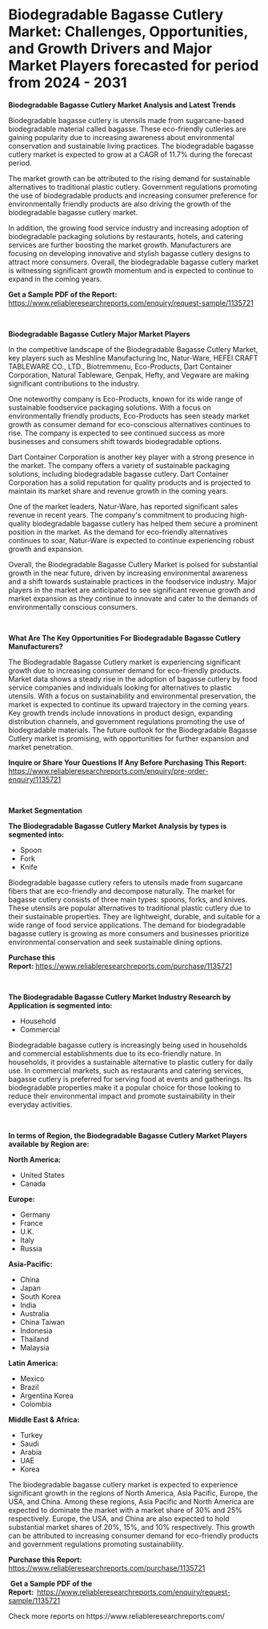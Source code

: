 <p><h1>Biodegradable Bagasse Cutlery Market: Challenges, Opportunities, and Growth Drivers and Major Market Players forecasted for period from 2024 - 2031</h1></p><p><strong>Biodegradable Bagasse Cutlery Market Analysis and Latest Trends</strong></p>
<p><p>Biodegradable bagasse cutlery is utensils made from sugarcane-based biodegradable material called bagasse. These eco-friendly cutleries are gaining popularity due to increasing awareness about environmental conservation and sustainable living practices. The biodegradable bagasse cutlery market is expected to grow at a CAGR of 11.7% during the forecast period.</p><p>The market growth can be attributed to the rising demand for sustainable alternatives to traditional plastic cutlery. Government regulations promoting the use of biodegradable products and increasing consumer preference for environmentally friendly products are also driving the growth of the biodegradable bagasse cutlery market.</p><p>In addition, the growing food service industry and increasing adoption of biodegradable packaging solutions by restaurants, hotels, and catering services are further boosting the market growth. Manufacturers are focusing on developing innovative and stylish bagasse cutlery designs to attract more consumers. Overall, the biodegradable bagasse cutlery market is witnessing significant growth momentum and is expected to continue to expand in the coming years.</p></p>
<p><strong>Get a Sample PDF of the Report:&nbsp;</strong> <a href="https://www.reliableresearchreports.com/enquiry/request-sample/1135721">https://www.reliableresearchreports.com/enquiry/request-sample/1135721</a></p>
<p>&nbsp;</p>
<p><strong>Biodegradable Bagasse Cutlery Major Market Players</strong></p>
<p><p>In the competitive landscape of the Biodegradable Bagasse Cutlery Market, key players such as Meshline Manufacturing Inc, Natur-Ware, HEFEI CRAFT TABLEWARE CO., LTD., Biotremmenu, Eco-Products, Dart Container Corporation, Natural Tableware, Genpak, Hefty, and Vegware are making significant contributions to the industry.</p><p>One noteworthy company is Eco-Products, known for its wide range of sustainable foodservice packaging solutions. With a focus on environmentally friendly products, Eco-Products has seen steady market growth as consumer demand for eco-conscious alternatives continues to rise. The company is expected to see continued success as more businesses and consumers shift towards biodegradable options.</p><p>Dart Container Corporation is another key player with a strong presence in the market. The company offers a variety of sustainable packaging solutions, including biodegradable bagasse cutlery. Dart Container Corporation has a solid reputation for quality products and is projected to maintain its market share and revenue growth in the coming years.</p><p>One of the market leaders, Natur-Ware, has reported significant sales revenue in recent years. The company's commitment to producing high-quality biodegradable bagasse cutlery has helped them secure a prominent position in the market. As the demand for eco-friendly alternatives continues to soar, Natur-Ware is expected to continue experiencing robust growth and expansion.</p><p>Overall, the Biodegradable Bagasse Cutlery Market is poised for substantial growth in the near future, driven by increasing environmental awareness and a shift towards sustainable practices in the foodservice industry. Major players in the market are anticipated to see significant revenue growth and market expansion as they continue to innovate and cater to the demands of environmentally conscious consumers.</p></p>
<p>&nbsp;</p>
<p><strong>What Are The Key Opportunities For Biodegradable Bagasse Cutlery Manufacturers?</strong></p>
<p><p>The Biodegradable Bagasse Cutlery market is experiencing significant growth due to increasing consumer demand for eco-friendly products. Market data shows a steady rise in the adoption of bagasse cutlery by food service companies and individuals looking for alternatives to plastic utensils. With a focus on sustainability and environmental preservation, the market is expected to continue its upward trajectory in the coming years. Key growth trends include innovations in product design, expanding distribution channels, and government regulations promoting the use of biodegradable materials. The future outlook for the Biodegradable Bagasse Cutlery market is promising, with opportunities for further expansion and market penetration.</p></p>
<p><strong>Inquire or Share Your Questions If Any Before Purchasing This Report:</strong> <a href="https://www.reliableresearchreports.com/enquiry/pre-order-enquiry/1135721">https://www.reliableresearchreports.com/enquiry/pre-order-enquiry/1135721</a></p>
<p>&nbsp;</p>
<p><strong>Market Segmentation</strong></p>
<p><strong>The Biodegradable Bagasse Cutlery Market Analysis by types is segmented into:</strong></p>
<p><ul><li>Spoon</li><li>Fork</li><li>Knife</li></ul></p>
<p><p>Biodegradable bagasse cutlery refers to utensils made from sugarcane fibers that are eco-friendly and decompose naturally. The market for bagasse cutlery consists of three main types: spoons, forks, and knives. These utensils are popular alternatives to traditional plastic cutlery due to their sustainable properties. They are lightweight, durable, and suitable for a wide range of food service applications. The demand for biodegradable bagasse cutlery is growing as more consumers and businesses prioritize environmental conservation and seek sustainable dining options.</p></p>
<p><strong>Purchase this Report:&nbsp;</strong><a href="https://www.reliableresearchreports.com/purchase/1135721">https://www.reliableresearchreports.com/purchase/1135721</a></p>
<p>&nbsp;</p>
<p><strong>The Biodegradable Bagasse Cutlery Market Industry Research by Application is segmented into:</strong></p>
<p><ul><li>Household</li><li>Commercial</li></ul></p>
<p><p>Biodegradable bagasse cutlery is increasingly being used in households and commercial establishments due to its eco-friendly nature. In households, it provides a sustainable alternative to plastic cutlery for daily use. In commercial markets, such as restaurants and catering services, bagasse cutlery is preferred for serving food at events and gatherings. Its biodegradable properties make it a popular choice for those looking to reduce their environmental impact and promote sustainability in their everyday activities.</p></p>
<p>&nbsp;</p>
<p><strong>In terms of Region, the Biodegradable Bagasse Cutlery Market Players available by Region are:</strong></p>
<p>
    <p> <strong> North America: </strong>
        <ul>
            <li>United States</li>
            <li>Canada</li>
        </ul>
        </p> 
    <p> <strong> Europe: </strong>
        <ul>
            <li>Germany</li>
            <li>France</li>
            <li>U.K.</li>
            <li>Italy</li>
            <li>Russia</li>
        </ul>
        </p> 
    <p> <strong> Asia-Pacific: </strong>
        <ul>
            <li>China</li>
            <li>Japan</li>
            <li>South Korea</li>
            <li>India</li>
            <li>Australia</li>
            <li>China Taiwan</li>
            <li>Indonesia</li>
            <li>Thailand</li>
            <li>Malaysia</li>
        </ul>
        </p> 
    <p> <strong> Latin America: </strong>
        <ul>
            <li>Mexico</li>
            <li>Brazil</li>
            <li>Argentina Korea</li>
            <li>Colombia</li>
        </ul>
        </p> 
    <p> <strong> Middle East & Africa: </strong>
        <ul>
            <li>Turkey</li>
            <li>Saudi</li>
            <li>Arabia</li>
            <li>UAE</li>
            <li>Korea</li>
        </ul>
    </p>
    </p>
<p><p>The biodegradable bagasse cutlery market is expected to experience significant growth in the regions of North America, Asia Pacific, Europe, the USA, and China. Among these regions, Asia Pacific and North America are expected to dominate the market with a market share of 30% and 25% respectively. Europe, the USA, and China are also expected to hold substantial market shares of 20%, 15%, and 10% respectively. This growth can be attributed to increasing consumer demand for eco-friendly products and government regulations promoting sustainability.</p></p>
<p><strong>Purchase this Report: </strong><a href="https://www.reliableresearchreports.com/purchase/1135721">https://www.reliableresearchreports.com/purchase/1135721</a></p>
<p>&nbsp;<strong>Get a Sample PDF of the Report:&nbsp;&nbsp;</strong><a href="https://www.reliableresearchreports.com/enquiry/request-sample/1135721">https://www.reliableresearchreports.com/enquiry/request-sample/1135721</a></p>
<p><strong></strong></p>
<p>Check more reports on https://www.reliableresearchreports.com/</p>